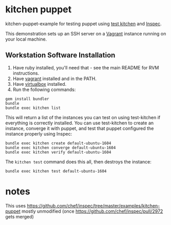 # kitchen puppet

kitchen-puppet-example for testing puppet using [test kitchen][kitchen] and [Inspec][inspec].

This demonstration sets up an SSH server on a [Vagrant](https://www.vagrantup.com/) instance running on your local machine.

## Workstation Software Installation

1. Have ruby installed, you'll need that - see the main README for RVM instructions.
2. Have [vagrant](https://www.vagrantup.com/downloads.html) installed and in the PATH.
3. Have [virtualbox](https://www.virtualbox.org/wiki/Downloads) installed.
2. Run the following commands:

```
gem install bundler
bundle
bundle exec kitchen list
```

This will return a list of the instances you can test on using test-kitchen if everything is correctly installed. You can use test-kitchen to create an instance, converge it with puppet, and test that puppet configured the instance properly using Inspec:

```
bundle exec kitchen create default-ubuntu-1604
bundle exec kitchen converge default-ubuntu-1604
bundle exec kitchen verify default-ubuntu-1604
```

The `kitchen test` command does this all, then destroys the instance:

```
bundle exec kitchen test default-ubuntu-1604
```

[kitchen]: http://kitchen.ci
[inspec]: http://github.com/chef/inspec

# notes

This uses https://github.com/chef/inspec/tree/master/examples/kitchen-puppet mostly unmodified (once https://github.com/chef/inspec/pull/2972 gets merged)
